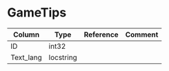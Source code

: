 # GameTips

| Column | Type | Reference | Comment |
|--------|------|-----------|---------|
|ID|int32|||
|Text_lang|locstring|||
